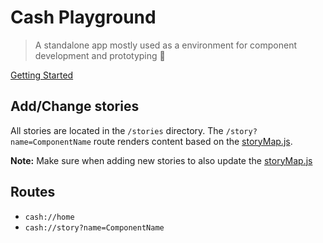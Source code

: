 # Cash Playground

> A standalone app mostly used as a environment for component development and prototyping 🤞

[Getting Started](../README.md)

## Add/Change stories

All stories are located in the `/stories` directory.
The `/story?name=ComponentName` route renders content based on the [storyMap.js](./stories/storyMap.js).

**Note:** Make sure when adding new stories to also update the [storyMap.js](./stories/storyMap.js)

## Routes

- `cash://home`
- `cash://story?name=ComponentName`
